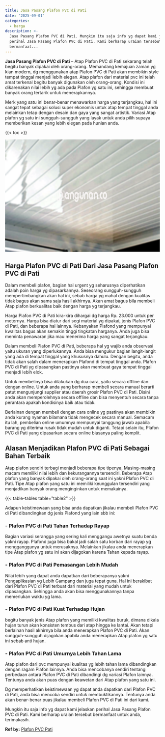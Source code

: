 ```yaml
---
title: Jasa Pasang Plafon PVC di Pati
date: '2025-09-01'
categories:
  - harga
description: >-
  Jasa Pasang Plafon PVC di Pati. Mungkin itu saja info yg dapat kami jelaskan
  perihal Jasa Pasang Plafon PVC di Pati. Kami berharap uraian tersebut
  bermanfaat...
---
```


**Jasa Pasang Plafon PVC di Pati** – Atap Plafon PVC di Pati sekarang telah begitu banyak dipakai oleh orang-orang. Memandang kemajuan zaman yg kian modern, dg menggunakan atap Plafon PVC di Pati akan membikin style tempat tinggal menjadi lebih elegan. Atap plafon dari material pvc ini telah amat terkenal begitu banyak digunakan oleh orang-orang. Kondisi ini dikarenakan nilai lebih yg ada pada Plafon yg satu ini, sehingga membuat banyak orang tertarik untuk menerapkannya.

Merk yang satu ini benar-benar menawarkan harga yang terjangkau, hal ini sangat tepat sebagai solusi super ekonomis untuk atap tempat tinggal anda melainkan tetap dengan desain dan gaya yang sangat artistik. Variasi Atap plafon yg satu ini sungguh-sungguh yang layak untuk anda pilih supaya memberikan kesan yang lebih elegan pada hunian anda.

{{< toc >}}

![Jasa Pasang Plafon PVC di Pati](/images/flafond-pvc-murah09.png)

## Harga Plafon PVC di Pati Dari Jasa Pasang Plafon PVC di Pati

Dalam membeli plafon, bagian hal urgent yg seharusnya diperhatikan adalah poin harga yg dipasarkannya. Seseorang sungguh-sungguh mempertimbangkan akan hal ini, sebab harga yg mahal dengan kualitas tidak bagus akan sama saja hasil akhirnya. Akan amat bagus bila membeli Atap plafon berkualitas baik dengan harga yg terjangkau.

Harga Plafon PVC di Pati kira-kira dihargai dg harga Rp. 23.000 untuk per meternya. Harga bisa diatur dari segi material yg dipakai, jenis Plafon PVC di Pati, dan beberapa hal lainnya. Kebanyakan Plafond yang mempunyai kwalitas bagus akan semakin tinggi tingkatan harganya. Anda juga bisa meminta penawaran jika mau menerima harga yang sangat terjangkau.

Dalam membeli Plafon PVC di Pati, beberapa hal yg wajib anda observasi yaitu ukuran yang diperlukannya. Anda bisa mengukur bagian langit-langit yang ada di tempat tinggal yang khususnya dahulu. Dengan begitu, anda tidak akan salah dalam menerapkan Plafond di tempat tinggal anda. Plafon PVC di Pati yg dipasangkan pastinya akan membuat gaya tempat tinggal menjadi lebih elok.

Untuk membelinya bisa dilakukan dg dua cara, yaitu secara offline dan dengan online. Untuk anda yang berharap membeli secara manual berarti patut mengunjungi supplier atau daerah grosir Plafon PVC di Pati. Disini anda akan memperolehnya secara offline dan bisa menyentuh secara tanpa perantara apakah kondisinya baik atau tidak.

Berlainan dengan membeli dengan cara online yg pastinya akan membikin anda kurang nyaman bilamana tidak mengecek secara manual. Semacam itu lah, pembelian online umumnya mempunyai tanggung jawab apabila barang yg diterima rusak tidak mudah untuk diganti. Tetapi selain itu, Plafon PVC di Pati yang dipasarkan secara online biasanya paling komplit.

## Alasan Menjadikan Plafon PVC di Pati Sebagai Bahan Terbaik

Atap plafon sendiri terbagi menjadi beberapa tipe tipenya, Masing-masing macam memiliki nilai lebih dan kekurangannya tersendiri. Beberapa Atap plafon yang banyak dipakai oleh orang-orang saat ini yakni Plafon PVC di Pati. Tipe Atap plafon yang satu ini memiliki keunggulan tersendiri yang menjadikan banyak orang menginginkan untuk memakainya.

{{< table-tables table="table2" >}}

Adapun keistimewaan yang bisa anda dapatkan jikalau membeli Plafon PVC di Pati dibandingkan dg jenis Plafond yang lain sbb ini:

### \- Plafon PVC di Pati Tahan Terhadap Rayap

Bagian variasi serangga yang sering kali menggangu awetnya suatu benda yakni rayap. Plafond juga bisa bakal jadi salah satu korban dari rayap yg mengganggunya untuk merusaknya. Melainkan jikalau anda menerapkan tipe Atap plafon yg satu ini akan dijagokan karena Tahan kepada rayap.

### \- Plafon PVC di Pati Pemasangan Lebih Mudah

Nilai lebih yang dapat anda dapatkan dari beberapanya yakni Pengaplikasian yg Lebih Gampang dan juga tepat guna. Hal ini berakibat dari Plafon PVC di Pati terbuat dari material yang mudah untuk dipasangkan. Sehingga anda akan bisa menggunakannya tanpa memerlukan waktu yg lama.

### \- Plafon PVC di Pati Kuat Terhadap Hujan

begitu banyak jenis Atap plafon yang memiliki kwalitas buruk, dimana dikala hujan turun akan konsisten tembus dari atap hingga ke lantai. Akan tetapi berlainan hasil akhirnya bila anda menerapkan Plafon PVC di Pati. Akan sungguh-sungguh dijagokan apabila anda menerapkan Atap plafon yg satu ini sebab anti hujan.

### \- Plafon PVC di Pati Umurnya Lebih Tahan Lama

Atap plafon dari pvc mempunyai kualitas yg lebih tahan lama dibandingkan dengan ragam Plafon lainnya. Anda bisa mencobanya sendiri tentang perbedaan antara Plafon PVC di Pati dibandingi dg variasi Plafon lainnya. Tentunya anda akan puas dengan keawetan dari Atap plafon yang satu ini.

Dg memperhatikan keistimewaan yg dapat anda dapatkan dari Plafon PVC di Pati, anda bisa mencoba sendiri untuk membuktikannya. Tentunya anda akan benar-benar puas jikalau membeli Plafon PVC di Pati ini dari kami.

Mungkin itu saja info yg dapat kami jelaskan perihal Jasa Pasang Plafon PVC di Pati. Kami berharap uraian tersebut bermanfaat untuk anda, terimakasih.

**Ref by:** [Plafon PVC Pati](https://id.wikipedia.org/wiki/Plafon)
